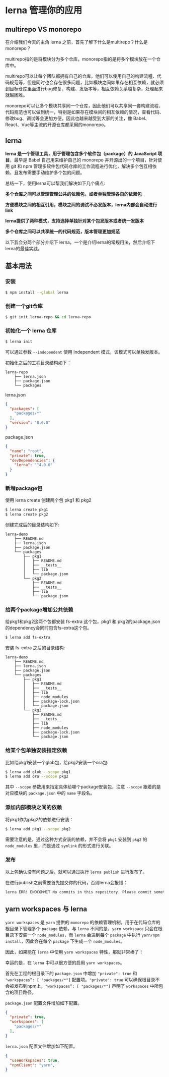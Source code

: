 # lerna 管理你的应用


## multirepo VS monorepo

在介绍我们今天的主角 lerna 之前，首先了解下什么是multirepo？什么是monorepo？

multirepo指的是将模块分为多个仓库，monorepo指的是将多个模块放在一个仓库中。

multirepo可以让每个团队都拥有自己的仓库，他们可以使用自己的构建流程、代码规范等，但是同时也会存在很多问题，比如模块之间如果存在相互依赖，就必须到目标仓库里面进行bug修复、构建、发版本等，相互依赖关系越复杂，处理起来就越困难。

monorepo可以让多个模块共享同一个仓库，因此他们可以共享同一套构建流程、代码规范也可以做到统一，特别是如果存在模块间的相互依赖的情况，查看代码、修改bug、调试等会更加方便，因此也越来越受到大家的关注，像 Babel、React、Vue等主流的开源仓库都采用的monorepo。

## lerna

**lerna 是一个管理工具，用于管理包含多个软件包（package）的 JavaScript 项目**，最早是 Babel 自己用来维护自己的 monorepo 并开源出的一个项目，针对使用 git 和 npm 管理多软件包代码仓库的工作流程进行优化，解决多个包互相依赖，且发布需要手动维护多个包的问题。

总结一下，使用lerna可以帮我们解决如下几个痛点:

**多个仓库之间可以管理管理公共的依赖包，或者单独管理各自的依赖包**

**方便模块之间的相互引用，模块之间的调试不必发版本，lerna内部会自动进行link**

**lerna提供了两种模式，支持选择单独针对某个包发版本或者统一发版本**

**多个仓库之间可以共享统一的代码规范，版本管理更加规范**


以下我会分两个部分介绍下 lerna，一个是介绍lerna的常规用法，然后介绍下lerna的最佳实践。

## 基本用法

### 安装

```bash
$ npm install --global lerna
```

### 创建一个git仓库
```bash
$ git init lerna-repo && cd lerna-repo
```

### 初始化一个 lerna 仓库

```bash
$ lerna init
```

可以通过参数 `--independent` 使用 Independent 模式，该模式可以单独发版本。

初始化之后的工程目录结构如下：
```
lerna-repo
    ├── lerna.json
    ├── package.json
    └── packages
```

lerna.json
```json
{
  "packages": [
    "packages/*"
  ],
  "version": "0.0.0"
}
```
package.json
```json
{
  "name": "root",
  "private": true,
  "devDependencies": {
    "lerna": "^4.0.0"
  }
}
```

### 新增package包

使用 lerna create 创建两个包 pkg1 和 pkg2

```bash
$ lerna create pkg1
$ lerna create pkg2
```

创建完成后的目录结构如下:
```
lerna-demo
    ├── README.md
    ├── lerna.json
    ├── package.json
    └── packages
        ├── pkg1
        │   ├── README.md
        │   ├── __tests__
        │   ├── lib
        │   └── package.json
        └── pkg2
            ├── README.md
            ├── __tests__
            ├── lib
            └── package.json
```

### 给两个package增加公共依赖

给pkg1和pkg2这两个包都安装 fs-extra 这个包，pkg1 和 pkg2的package.json的dependency会同时包含fs-extra这个包。

```bash
$ lerna add fs-extra
```

安装 fs-extra 之后的目录结构:
```
lerna-demo
    ├── README.md
    ├── lerna.json
    ├── package.json
    └── packages
        ├── pkg1
        │   ├── README.md
        │   ├── __tests__
        │   ├── lib
        │   ├── node_modules
        │   ├── package-lock.json
        │   └── package.json
        └── pkg2
            ├── README.md
            ├── __tests__
            ├── lib
            ├── node_modules
            ├── package-lock.json
            └── package.json
```

### 给某个包单独安装指定依赖

比如给pkg1安装一个glob包，给pkg2安装一个ora包:

```bash
$ lerna add glob --scope pkg1
$ lerna add ora --scope pkg2
```

其中 `--scope` 参数用来指定具体给哪个package安装包，注意 `--scope` 跟着的是对应模块的 `package.json` 中的 `name` 字段名。

### 添加内部模块之间的依赖

将pkg1作为pkg2的依赖进行安装：

```bash
$ lerna add pkg1 --scope pkg2
```

需要注意的是，通过这种方式安装的依赖，并不会将 `pkg1` 安装到 `pkg2` 的 `node_modules` 里，而是通过 `symlink` 的形式进行关联。

### 发布

以上包确认没有问题之后，就可以通过执行 `lerna publish` 进行发布了。

在进行publish之前需要首先提交你的代码，否则lerna会报错：

```bash
lerna ERR! ENOCOMMIT No commits in this repository. Please commit something before using version.
```

## yarn workspaces 与 lerna

`yarn workspaces` 是 `yarn` 提供的 `monorepo` 的依赖管理机制，用于在代码仓库的根目录下管理多个 `package` 依赖，与 `lerna` 不同的是，`yarn workspace` 只会在根目录下安装一个 `node_modules`，而 `lerna` 会进到每个 `package` 中执行 `yarn/npm install`，因此会在每个 `package` 下生成一个 `node_modules`。

因此，如果能在 `lerna` 中使用 `yarn workspaces` 特性，那就非常棒了！

幸运的是，在 `lerna` 中可以很方便的启用 `yarn workspaces`。

首先在工程的根目录下的 `package.json` 中增加 `"private": true` 和 `"workspaces”: [ "packages/*"]` 配置项。`"private": true` 可以确保根目录不会被发布到npm上，`"workspaces”: [ "packages/*"]` 声明了 `workspaces` 中所包含的项目路径。

`package.json` 配置文件增加如下配置。

```json
{
  "private": true,
  "workspaces": [
    "packages/*"
  ],
}
```

`lerna.json` 配置文件增加如下配置。
```json
{
  "useWorkspaces": true,
  "npmClient": "yarn",
}
```
